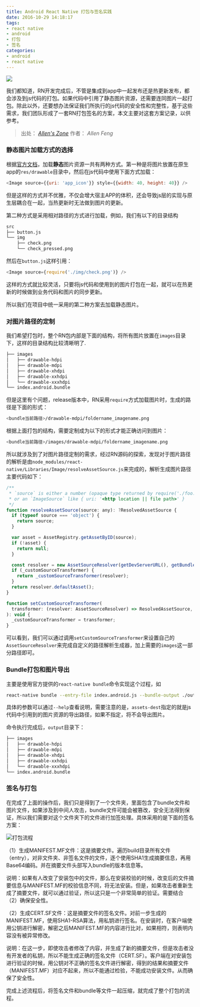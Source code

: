 ```yaml
---
title: Android React Native 打包与签名实践
date: 2016-10-29 14:18:17
tags: 
- react native
- android
- 打包
- 签名
categories: 
- android
- react native
---
```


![](http://ww3.sinaimg.cn/large/006tNbRwgw1f9ac5adg60j30dw09b0um.jpg)

我们都知道，RN开发完成后，不管是集成到app中一起发布还是热更新发布，都会涉及到js代码的打包。如果代码中引用了静态图片资源，还需要连同图片一起打包。除此以外，还要想办法保证我们所执行的js代码的安全性和完整性，基于这些需求，我们团队形成了一套RN打包签名的方案，本文主要对这套方案记录，以供参考。

<!-- more -->

> 出处： *[Allen's Zone](http://allenfeng.com/)*
> 作者： *Allen Feng*

### 静态图片加载方式的选择
根据[官方文档](https://facebook.github.io/react-native/docs/images.html)，加载**静态**图片资源一共有两种方式。第一种是将图片放置在原生app的`res/drawable`目录中，然后在js代码中使用下面方式加载：

```javascript
<Image source={{uri: 'app_icon'}} style={{width: 40, height: 40}} />
```

但是这样的方式并不优雅，不仅会增大宿主APP的体积，还会导致js层的实现与原生层耦合在一起，当热更新时无法做到图片的更新。

第二种方式是采用相对路径的方式进行加载，例如，我们有以下的目录结构

```bash
src
├── button.js
└── img
    ├── check.png
    └── check_pressed.png
```

然后在`button.js`这样引用：

```javascript
<Image source={require('./img/check.png')} />
```

这样的方式就比较灵活，只要将js代码和使用到的图片打包在一起，就可以在热更新的时候做到业务代码和图片的同步更新。

所以我们在项目中统一采用的第二种方案去加载静态图片。


### 对图片路径的定制
我们希望打包时，整个RN包内部是下面的结构，将所有图片放置在`images`目录下，这样的目录结构比较清晰明了.

```bash
├── images
│   ├── drawable-hdpi
│   ├── drawable-mdpi
│   ├── drawable-xhdpi
│   ├── drawable-xxhdpi
│   └── drawable-xxxhdpi
└── index.android.bundle
```

但是这里有个问题，release版本中，RN采用`require`方式加载图片时，生成的路径是下面的形式：

```bash
<bundle当前路径>/drawable-mdpi/foldername_imagename.png
```

根据上面打包的结构，需要定制成为以下的形式才能正确访问到图片：

```bash
<bundle当前路径>/images/drawable-mdpi/foldername_imagename.png
```

所以就涉及到了对图片路径定制的需求，经过RN源码的探索，发现对于图片路径的解析是由`node_modules/react-native/Libraries/Image/resolveAssetSource.js`来完成的，解析生成图片路径主要代码如下：

```javascript
/**
 * `source` is either a number (opaque type returned by require('./foo.png'))
 * or an `ImageSource` like { uri: '<http location || file path>' }
 */
function resolveAssetSource(source: any): ?ResolvedAssetSource {
  if (typeof source === 'object') {
    return source;
  }

  var asset = AssetRegistry.getAssetByID(source);
  if (!asset) {
    return null;
  }

  const resolver = new AssetSourceResolver(getDevServerURL(), getBundleSourcePath(), asset);
  if (_customSourceTransformer) {
    return _customSourceTransformer(resolver);
  }
  return resolver.defaultAsset();
}

function setCustomSourceTransformer(
  transformer: (resolver: AssetSourceResolver) => ResolvedAssetSource,
): void {
  _customSourceTransformer = transformer;
}
```

可以看到，我们可以通过调用`setCustomSourceTransformer`来设置自己的`AssetSourceResolver`来完成自定义的路径解析生成器，加上需要的`images`这一部分路径即可。


### Bundle打包和图片导出
主要是使用官方提供的`react-native bundle`命令实现这个过程，如

```bash
react-native bundle --entry-file index.android.js --bundle-output ./output/my.bundle --dev false --platform android --assets-dest ./output/images/
```

具体的参数可以通过`--help`查看说明，需要注意的是，`assets-dest`指定的就是js代码中引用到的图片资源的导出路径，如果不指定，将不会导出图片。

命令执行完成后，`output`目录下：

```bash
├── images
│   ├── drawable-hdpi
│   ├── drawable-mdpi
│   ├── drawable-xhdpi
│   ├── drawable-xxhdpi
│   └── drawable-xxxhdpi
└── index.android.bundle
```

### 签名与打包
在完成了上面的操作后，我们只是得到了一个文件夹，里面包含了bundle文件和图片文件，如果涉及到中间人攻击，bundle文件可能会被篡改，安全无法得到保证，所以我们需要对这个文件夹下的文件进行加签处理。具体采用的是下面的签名方案：

![打包流程](http://ww1.sinaimg.cn/large/72f96cbajw1f994rs0nznj21kw13k7cb.jpg)

（1）生成MANIFEST.MF文件：这是摘要文件。遍历build目录所有文件（entry），对非文件夹、非签名文件的文件，逐个使用SHA1生成摘要信息，再用Base64编码。并在摘要文件头部写入bundle的版本信息等。

说明：如果有人改变了安装包中的文件，那么在安装校验的时候，改变后的文件摘要信息与MANIFEST.MF的校验信息不同，将无法安装。但是，如果攻击者重新生成了摘要文件，就可以通过验证，所以这只是一个非常简单的验证。需要结合（2）确保安全性。

（2）生成CERT.SF文件：这是摘要文件的签名文件。对前一步生成的MANIFEST.MF，使用SHA1-RSA算法，用私钥进行签名。在安装时，在客户端使用公钥进行解密，解密之后MANIFEST.MF的内容进行比对，如果相符，则表明内容没有被异常修改。

说明：在这一步，即使攻击者修改了内容，并生成了新的摘要文件，但是攻击者没有开发者的私钥，所以不能生成正确的签名文件（CERT.SF）。客户端在对安装包进行验证的时候，用公钥对不正确的签名文件进行解密，得到的结果和摘要文件（MANIFEST.MF）对应不起来，所以不能通过检验，不能成功安装文件。从而确保了安全性。

完成上述流程后，将签名文件和bundle等文件一起压缩，就完成了整个打包的流程。






